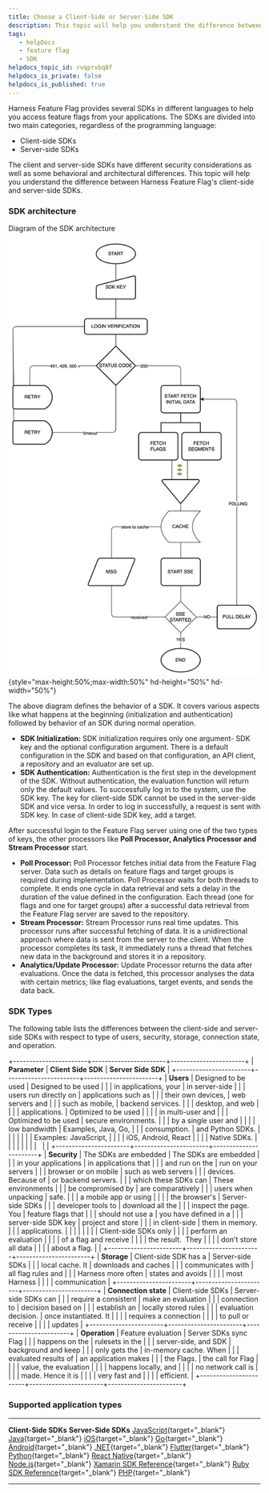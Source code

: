 ```yaml
---
title: Choose a Client-Side or Server-Side SDK
description: This topic will help you understand the difference between Harness Feature Flag's client-side and server-side SDKs.
tags: 
   - helpDocs
   - feature flag
   - SDK
helpdocs_topic_id: rvqprvbq8f
helpdocs_is_private: false
helpdocs_is_published: true
---
```


Harness Feature Flag provides several SDKs in different languages to
help you access feature flags from your applications. The SDKs are
divided into two main categories, regardless of the programming
language:

-   Client-side SDKs
-   Server-side SDKs

The client and server-side SDKs have different security considerations
as well as some behavioral and architectural differences. This topic
will help you understand the difference between Harness Feature Flag\'s
client-side and server-side SDKs.

### SDK architecture

Diagram of the SDK architecture

<div>

![](./static/client-side-and-server-side-sdks-00.png){style="max-height:50%;max-width:50%"
hd-height="50%" hd-width="50%"}

</div>

The above diagram defines the behavior of a SDK. It covers various
aspects like what happens at the beginning (initialization and
authentication) followed by behavior of an SDK during normal operation.

-   **SDK Initialization:** SDK initialization requires only one
    argument- SDK key and the optional configuration argument. There is
    a default configuration in the SDK and based on that configuration,
    an API client, a repository and an evaluator are set up.
-   **SDK Authentication:** Authentication is the first step in the
    development of the SDK. Without authentication, the evaluation
    function will return only the default values. To successfully log in
    to the system, use the SDK key. The key for client-side SDK cannot
    be used in the server-side SDK and vice versa. In order to log in
    successfully, a request is sent with SDK key. In case of client-side
    SDK key, add a target.

After successful login to the Feature Flag server using one of the two
types of keys, the other processors like **Poll Processor, Analytics
Processor and Stream Processor** start.

-   **Poll Processor:** Poll Processor fetches initial data from the
    Feature Flag server. Data such as details on feature flags and
    target groups is required during implementation. Poll Processor
    waits for both threads to complete. It ends one cycle in data
    retrieval and sets a delay in the duration of the value defined in
    the configuration. Each thread (one for flags and one for target
    groups) after a successful data retrieval from the Feature Flag
    server are saved to the repository.
-   **Stream Processor:** Stream Processor runs real time updates. This
    processor runs after successful fetching of data. It is a
    unidirectional approach where data is sent from the server to the
    client. When the processor completes its task, it immediately runs a
    thread that fetches new data in the background and stores it in a
    repository.
-   **Analytics/Update Processor:** Update Processor returns the data
    after evaluations. Once the data is fetched, this processor analyses
    the data with certain metrics; like flag evaluations, target events,
    and sends the data back.

### SDK Types

The following table lists the differences between the client-side and
server-side SDKs with respect to type of users, security, storage,
connection state, and operation.

+-----------------------+-----------------------+-----------------------+
| **Parameter**         | **Client Side SDK**   | **Server Side SDK**   |
+-----------------------+-----------------------+-----------------------+
| **Users**             | Designed to be used   | Designed to be used   |
|                       | in applications, your | in server-side        |
|                       | users run directly on | applications such as  |
|                       | their own devices,    | web servers and       |
|                       | such as mobile,       | backend services.     |
|                       | desktop, and web      |                       |
|                       | applications.         | Optimized to be used  |
|                       |                       | in multi-user and     |
|                       | Optimized to be used  | secure environments.  |
|                       | by a single user and  |                       |
|                       | low bandwidth         | Examples, Java, Go,   |
|                       | consumption.          | and Python SDKs.      |
|                       |                       |                       |
|                       | Examples: JavaScript, |                       |
|                       | iOS, Android, React   |                       |
|                       | Native SDKs.          |                       |
|                       |                       |                       |
|                       |                       |                       |
+-----------------------+-----------------------+-----------------------+
| **Security**          | The SDKs are embedded | The SDKs are embedded |
|                       | in your applications  | in applications that  |
|                       | and run on the        | run on your servers   |
|                       | browser or on mobile  | such as web servers   |
|                       | devices. Because of   | or backend servers.   |
|                       | which these SDKs can  | These environments    |
|                       | be compromised by     | are comparatively     |
|                       | users when unpacking  | safe.                 |
|                       | a mobile app or using |                       |
|                       | the browser\'s        | Server-side SDKs      |
|                       | developer tools to    | download all the      |
|                       | inspect the page. You | feature flags that    |
|                       | should not use a      | you have defined in a |
|                       | server-side SDK key   | project and store     |
|                       | in client-side        | them in memory.       |
|                       | applications.         |                       |
|                       |                       |                       |
|                       | Client-side SDKs only |                       |
|                       | perform an evaluation |                       |
|                       | of a flag and receive |                       |
|                       | the result.  They     |                       |
|                       | don\'t store all data |                       |
|                       | about a flag.         |                       |
+-----------------------+-----------------------+-----------------------+
| **Storage**           | Client-side SDK has a | Server-side SDKs      |
|                       | local cache. It       | downloads and caches  |
|                       | communicates with     | all flag rules and    |
|                       | Harness more often    | states and avoids     |
|                       |                       | most Harness          |
|                       |                       | communication         |
+-----------------------+-----------------------+-----------------------+
| **Connection state**  | Client-side SDKs      | Server-side SDKs can  |
|                       | require a consistent  | make an evaluation    |
|                       | connection to         | decision based on     |
|                       | establish an          | locally stored rules  |
|                       | evaluation decision.  | once instantiated. It |
|                       |                       | requires a connection |
|                       |                       | to pull or receive    |
|                       |                       | updates               |
+-----------------------+-----------------------+-----------------------+
| **Operation**         | Feature evaluation    | Server SDKs sync Flag |
|                       | happens on the        | rulesets in the       |
|                       | server-side, and SDK  | background and keep   |
|                       | only gets the         | in-memory cache. When |
|                       | evaluated results of  | an application makes  |
|                       | the Flags.            | the call for Flag     |
|                       |                       | value, the evaluation |
|                       |                       | happens locally, and  |
|                       |                       | no network call is    |
|                       |                       | made. Hence it is     |
|                       |                       | very fast and         |
|                       |                       | efficient.            |
+-----------------------+-----------------------+-----------------------+

### Supported application types

  ------------------------------------------------------------------------------------- -----------------------------------------------------------------------------------
  **Client-Side SDKs**                                                                  **Server-Side SDKs**
  [JavaScript](../client-sdks/java-script-sdk-references.md){target="_blank"}         [Java](../server-sdks/integrate-feature-flag-with-java-sdk.md){target="_blank"}
  [iOS](../client-sdks/ios-sdk-reference.md){target="_blank"}                         [Go](../server-sdks/feature-flag-sdks-go-application.md){target="_blank"}
  [Android](../client-sdks/android-sdk-reference.md){target="_blank"}                 [.NET](../server-sdks/net-sdk-reference.md){target="_blank"}
  [Flutter](../client-sdks/flutter-sdk-reference.md){target="_blank"}                 [Python](../server-sdks/python-sdk-reference.md){target="_blank"}
  [React Native](../client-sdks/react-native-sdk-reference.md){target="_blank"}       [Node.js](../server-sdks/node-js-sdk-reference.md){target="_blank"}
  [Xamarin SDK Reference](../client-sdks/xamarin-sdk-reference.md){target="_blank"}   [Ruby SDK Reference](../server-sdks/ruby-sdk-reference.md){target="_blank"}
                                                                                        [PHP](../server-sdks/php-sdk-reference.md){target="_blank"}
  ------------------------------------------------------------------------------------- -----------------------------------------------------------------------------------
